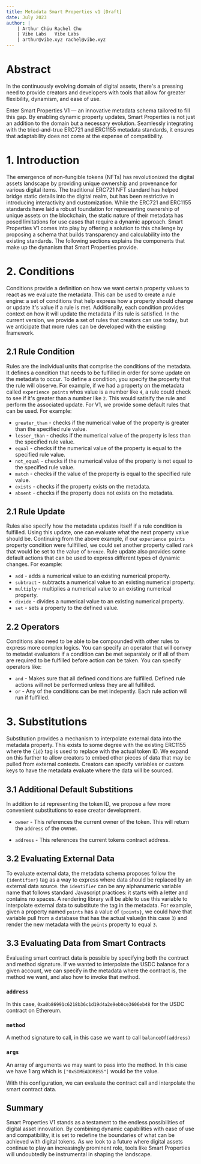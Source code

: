 ```yaml
---
title: Metadata Smart Properties v1 [Draft]
date: July 2023
author: |
    | Arthur Chiu Rachel Chu
    | Vibe Labs   Vibe Labs
    | arthur@vibe.xyz rachel@vibe.xyz
---
```


# Abstract

In the continuously evolving domain of digital assets, there's a pressing need to provide creators and developers with tools that allow for greater flexibility, dynamism, and ease of use.

Enter Smart Properties V1 — an innovative metadata schema tailored to fill this gap. By enabling dynamic property updates, Smart Properties is not just an addition to the domain but a necessary evolution. Seamlessly integrating with the tried-and-true ERC721 and ERC1155 metadata standards, it ensures that adaptability does not come at the expense of compatibility.

# 1. Introduction

The emergence of non-fungible tokens (NFTs) has revolutionized the digital assets landscape by providing unique ownership and provenance for various digital items. The traditional ERC721 NFT standard has helped bridge static details into the digital realm, but has been restrictive in introducing  interactivity and customization. While the ERC721 and ERC1155 standards have laid a robust foundation for representing ownership of unique assets on the blockchain, the static nature of their metadata has posed limitations for use cases that require a dynamic approach. Smart Properties V1 comes into play by offering a solution to this challenge by proposing a schema that builds transparency and calculability into the existing standards. The following sections explains the components that make up the dynanism that Smart Properties provide.

# 2. Conditions

Conditions provide a definition on how we want certain property values to react as we evaluate the metadata. This can be used to create a rule engine: a set of conditions that help express how a property should change or update it's value if a rule is met. Additionally, each condition provides context on how it will update the metadata if its rule is satisfied. In the current version, we provide a set of rules that creators can use today, but we anticipate that more rules can be developed with the existing framework.

## 2.1 Rule Condition

Rules are the individual units that comprise the conditions of the metadata. It defines a condition that needs to be fulfilled in order for some update on the metadata to occur. To define a condition, you specify the property that the rule will observe. For example, if we had a property on the metadata called `experience points` whos value is a number like `4`, a rule could check to see if it's greater than a number like `2`. This would satisify the rule and perform the associated update. For V1, we provide some default rules that can be used. For example:

* `greater_than` - checks if the numerical value of the property is greater than the specified rule value.
* `lesser_than`  - checks if the numerical value of the property is less than the specified rule value.
* `equal`        - checks if the numerical value of the property is equal to the specified rule value.
* `not_equal`    - checks if the numerical value of the property is not equal to the specified rule value.
* `match`        - checks if the value of the property is equal to the specified rule value.
* `exists`       - checks if the property exists on the metadata.
* `absent`       - checks if the property does not exists on the metadata.

## 2.1 Rule Update

Rules also specify how the metadata updates itself if a rule condition is fulfilled. Using this update, one can evaluate what the next property value should be. Continuing from the above example, if our `experience points` property condition were fullfilled, we could set another property called `rank` that would be set to the value of `bronze`. Rule update also provides some default actions that can be used to express different types of dynamic changes. For example:

* `add`      - adds a numerical value to an existing numerical property.
* `subtract` - subtracts a numerical value to an existing numerical property.
* `multiply` - multiplies a numerical value to an existing numerical property.
* `divide`   - divides a numerical value to an existing numerical property.
* `set`      - sets a property to the defined value.


## 2.2 Operators

Conditions also need to be able to be compounded with other rules to express more complex logics. You can specify an operator that will convey to metadat evaluators if a condition can be met separately or if all of them are required to be fulfilled before action can be taken. You can specify operators like:

* `and` - Makes sure that all defined conditions are fulfilled. Defined rule actions will not be performed unless they are all fulfilled.
* `or`  - Any of the conditions can be met indepently. Each rule action will run if fulfilled.

# 3. Substitutions

Substitution provides a mechanism to interpolate external data into the metadata property. This exists to some degree with the existing ERC1155 where the `{id}` tag is used to replace with the actual token ID. We expand on this further to allow creators to embed other pieces of data that may be pulled from external contexts. Creators can specify variables or custom keys to have the metadata evaluate where the data will be sourced.

## 3.1 Additional Default Substitions

In addition to `id` representing the token ID, we propose a few more convenient substitutions to ease creator development.

* `owner` - This references the current owner of the token. This will return the `address` of the owner.

* `address` - This references the current tokens contract address.


## 3.2 Evaluating External Data

To evaluate external data, the metadata schema proposes follow the `{identifier}` tag as a way to express where data should be replaced by an external data source. the `identifier` can be any alphanumeric variable name that follows standard Javascript practices: it starts with a letter and contains no spaces. A rendering library will be able to use this variable to interpolate external data to substitute the tag in the metadata. For example, given a property named `points` has a value of `{points}`, we could have that variable pull from a database that has the actual value(in this case `3`) and render the new metadata with the `points` property to equal `3`.

## 3.3 Evaluating Data from Smart Contracts

Evaluating smart contract data is possible by specifying both the contract and method signature. If we wanted to interpolate the USDC balance for a given account, we can specify in the metadata where the contract is, the method we want, and also how to invoke that method.

### `address`

In this case, `0xa0b86991c6218b36c1d19d4a2e9eb0ce3606eb48` for the USDC contract on Ethereum.

### `method`

A method signature to call, in this case we want to call `balanceOf(address)`

### `args`

An array of arguments we may want to pass into the method. In this case we have 1 arg which is `["0xSOMEADDRESS"]` would be the value.

With this configuration, we can evaluate the contract call and interpolate the smart contract data.

## Summary

Smart Properties V1 stands as a testament to the endless possibilities of digital asset innovation. By combining dynamic capabilities with ease of use and compatibility, it is set to redefine the boundaries of what can be achieved with digital tokens. As we look to a future where digital assets continue to play an increasingly prominent role, tools like Smart Properties will undoubtedly be instrumental in shaping the landscape.
